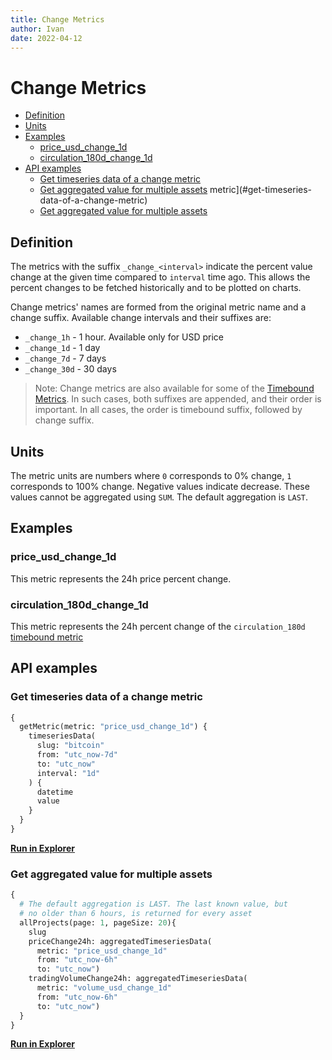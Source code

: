 ```yaml
---
title: Change Metrics
author: Ivan
date: 2022-04-12
---
```

# Change Metrics

- [Definition](#definition)
- [Units](#units)
- [Examples](#examples)
  - [price_usd_change_1d](#price_usd_change_1d)
  - [circulation_180d_change_1d](#circulation_180d_change_1d)
- [API examples](#api-examples)
  - [Get timeseries data of a change metric](#get-timeseries-data-of-a-change-metric)
  - [Get aggregated value for multiple assets](#get-aggregated-value-for-multiple-assets)
    metric](#get-timeseries-data-of-a-change-metric)
  - [Get aggregated value for multiple
    assets](#get-aggregated-value-for-multiple-assets)

## Definition

The metrics with the suffix `_change_<interval>` indicate the percent value
change at the given time compared to `interval` time ago. This allows the
percent changes to be fetched historically and to be plotted on charts.

Change metrics' names are formed from the original metric name and a change
suffix. Available change intervals and their suffixes are:

- `_change_1h` - 1 hour. Available only for USD price
- `_change_1d` - 1 day
- `_change_7d` - 7 days
- `_change_30d` - 30 days

> Note: Change metrics are also available for some of the [Timebound
> Metrics](/metrics/details/timebound). In such cases, both suffixes are
> appended, and their order is important. In all cases, the order is timebound
> suffix, followed by change suffix.

## Units

The metric units are numbers where `0` corresponds to 0% change, `1` corresponds
to 100% change. Negative values indicate decrease. These values cannot be
aggregated using `SUM`. The default aggregation is `LAST`.
## Examples

### price_usd_change_1d

This metric represents the 24h price percent change.

### circulation_180d_change_1d

This metric represents the 24h percent change of the `circulation_180d`
[timebound metric](/metrics/details/timebound)

## API examples

### Get timeseries data of a change metric

```graphql
{
  getMetric(metric: "price_usd_change_1d") {
    timeseriesData(
      slug: "bitcoin"
      from: "utc_now-7d"
      to: "utc_now"
      interval: "1d"
    ) {
      datetime
      value
    }
  }
}
```

[**Run in
Explorer**](https://api.santiment.net/graphiql?query=%7B%0A++getMetric%28metric%3A+%22price_usd_change_1d%22%29+%7B%0A++++timeseriesData%28%0A++++++slug%3A+%22bitcoin%22%0A++++++from%3A+%22utc_now-7d%22%0A++++++to%3A+%22utc_now%22%0A++++++interval%3A+%221d%22%0A++++%29+%7B%0A++++++datetime%0A++++++value%0A++++%7D%0A++%7D%0A%7D)

### Get aggregated value for multiple assets

```graphql
{
  # The default aggregation is LAST. The last known value, but
  # no older than 6 hours, is returned for every asset
  allProjects(page: 1, pageSize: 20){
    slug
    priceChange24h: aggregatedTimeseriesData(
      metric: "price_usd_change_1d"
      from: "utc_now-6h"
      to: "utc_now")
    tradingVolumeChange24h: aggregatedTimeseriesData(
      metric: "volume_usd_change_1d"
      from: "utc_now-6h"
      to: "utc_now")
  }
}
```


[**Run in
Explorer**](https://api.santiment.net/graphiql?query=%7B%0A++getMetric%28metric%3A+%22price_usd_change_1d%22%29+%7B%0A++++timeseriesData%28%0A++++++slug%3A+%22bitcoin%22%0A++++++from%3A+%22utc_now-7d%22%0A++++++to%3A+%22utc_now%22%0A++++++interval%3A+%221d%22%0A++++%29+%7B%0A++++++datetime%0A++++++value%0A++++%7D%0A++%7D%0A%7D)
